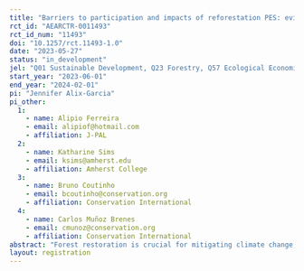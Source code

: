 ```yaml
---
title: "Barriers to participation and impacts of reforestation PES: evidence from a large scale program in Brazil "
rct_id: "AEARCTR-0011493"
rct_id_num: "11493"
doi: "10.1257/rct.11493-1.0"
date: "2023-05-27"
status: "in_development"
jel: "Q01 Sustainable Development, Q23 Forestry, Q57 Ecological Economics: Ecosystem Services, Q58 Government Policy "
start_year: "2023-06-01"
end_year: "2024-02-01"
pi: "Jennifer Alix-Garcia"
pi_other:
  1:
    - name: Alipio Ferreira
    - email: alipiof@hotmail.com
    - affiliation: J-PAL
  2:
    - name: Katharine Sims
    - email: ksims@amherst.edu
    - affiliation: Amherst College
  3:
    - name: Bruno Coutinho
    - email: bcoutinho@conservation.org
    - affiliation: Conservation International
  4:
    - name: Carlos Muñoz Brenes
    - email: cmunoz@conservation.org
    - affiliation: Conservation International
abstract: "Forest restoration is crucial for mitigating climate change, improving local environmental conditions, and supporting farmers’ livelihoods. Payments for Ecosystem Services (PES) can directly incentivize rural property owners to join reforestation efforts, yet the evidence to guide their design is thin. PES systems can suffer from high adoption barriers, low additionality effects, and contract compliance challenges. In this pilot, we plan to evaluate the impact of different producer outreach strategies for enrollment in a Brazilian forest restoration PES program. Enrollment is a key bottleneck for scaling up forest restoration in this region. As part of this assessment, we also examine motivations for enrollment and participation costs participation during the first year of the program. This will also provide crucial information for designing a full-scale randomized evaluation of forest restoration."
layout: registration
---
```


